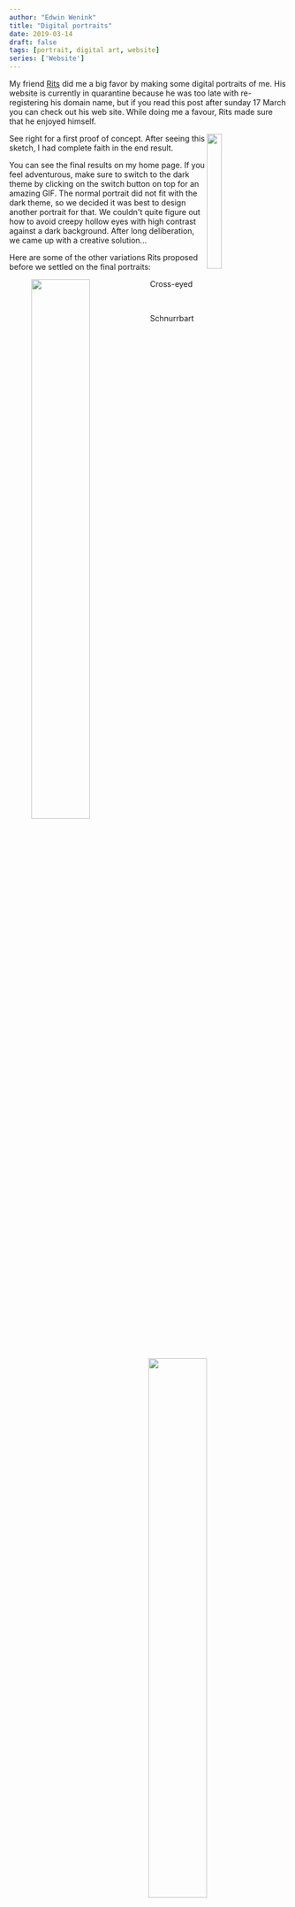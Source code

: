 ```yaml
---
author: "Edwin Wenink"
title: "Digital portraits"
date: 2019-03-14
draft: false
tags: [portrait, digital art, website]
series: ['Website']
---
```


My friend [Rits](https://www.ritsjoosten.nl) did me a big favor by making some digital portraits of me.
His website is currently in quarantine because he was too late with re-registering his domain name, but if you read this post after sunday 17 March you can check out his web site.
While doing me a favour, Rits made sure that he enjoyed himself.

<figure>
   <img align="right" style="width:25%" src="/images/23-blog/sketch.jpg" />
</figure>

See right for a first proof of concept. After seeing this sketch, I had complete faith in the end result.


You can see the final results on my home page. 
If you feel adventurous, make sure to switch to the dark theme by clicking on the switch button on top for an amazing GIF.
The normal portrait did not fit with the dark theme, so we decided it was best to design another portrait for that.
We couldn't quite figure out how to avoid creepy hollow eyes with high contrast against a dark background.
After long deliberation, we came up with a creative solution...

Here are some of the other variations Rits proposed before we settled on the final portraits:

<figure>
   <img align="left" style="width:50%" src="/images/23-blog/schnurrbart.jpg" />
   <figcaption> Cross-eyed
</figure>
<br>


<figure>
   <img align="right" style="width:50%" src="/images/23-blog/cross-eyed.jpg" />
   <figcaption> Schnurrbart
</figure>
<br>
